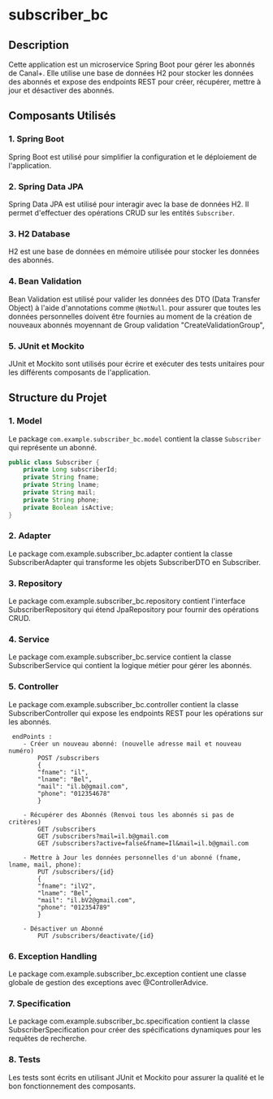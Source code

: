 # subscriber_bc

## Description

Cette application est un microservice Spring Boot pour gérer les abonnés de Canal+. Elle utilise une base de données H2 pour stocker les données des abonnés et expose des endpoints REST pour créer, récupérer, mettre à jour et désactiver des abonnés.

## Composants Utilisés

### 1. Spring Boot

Spring Boot est utilisé pour simplifier la configuration et le déploiement de l'application.

### 2. Spring Data JPA

Spring Data JPA est utilisé pour interagir avec la base de données H2. Il permet d'effectuer des opérations CRUD sur les entités `Subscriber`.

### 3. H2 Database

H2 est une base de données en mémoire utilisée pour stocker les données des abonnés.

### 4. Bean Validation

Bean Validation est utilisé pour valider les données des DTO (Data Transfer Object) à l'aide d'annotations comme `@NotNull`.
pour assurer que toutes les données personnelles doivent être fournies au moment de la création de nouveaux abonnés moyennant de Group validation "CreateValidationGroup",

### 5. JUnit et Mockito

JUnit et Mockito sont utilisés pour écrire et exécuter des tests unitaires pour les différents composants de l'application.

## Structure du Projet

### 1. Model

Le package `com.example.subscriber_bc.model` contient la classe `Subscriber` qui représente un abonné.

```java
public class Subscriber {
    private Long subscriberId;
    private String fname;
    private String lname;
    private String mail;
    private String phone;
    private Boolean isActive;
}
````

### 2. Adapter

Le package com.example.subscriber_bc.adapter contient la classe SubscriberAdapter qui transforme les objets SubscriberDTO en Subscriber.

### 3. Repository

Le package com.example.subscriber_bc.repository contient l'interface SubscriberRepository qui étend JpaRepository pour fournir des opérations CRUD.

### 4. Service

Le package com.example.subscriber_bc.service contient la classe SubscriberService qui contient la logique métier pour gérer les abonnés.

### 5. Controller

Le package com.example.subscriber_bc.controller contient la classe SubscriberController qui expose les endpoints REST pour les opérations sur les abonnés.
    
     endPoints :
        - Créer un nouveau abonné: (nouvelle adresse mail et nouveau numéro)
            POST /subscribers
            {
            "fname": "il",
            "lname": "Bel",
            "mail": "il.b@gmail.com",
            "phone": "012354678"
            }
    
        - Récupérer des Abonnés (Renvoi tous les abonnés si pas de critères)
            GET /subscribers
            GET /subscribers?mail=il.b@gmail.com
            GET /subscribers?active=false&fname=Il&mail=il.b@gmail.com
        
        - Mettre à Jour les données personnelles d'un abonné (fname, lname, mail, phone):
            PUT /subscribers/{id}
            {
            "fname": "ilV2",
            "lname": "Bel",
            "mail": "il.bV2@gmail.com",
            "phone": "012354789"
            }

        - Désactiver un Abonné
            PUT /subscribers/deactivate/{id}

### 6. Exception Handling
Le package com.example.subscriber_bc.exception contient une classe globale de gestion des exceptions avec @ControllerAdvice.

### 7. Specification

Le package com.example.subscriber_bc.specification contient la classe SubscriberSpecification pour créer des spécifications dynamiques pour les requêtes de recherche.

### 8. Tests

Les tests sont écrits en utilisant JUnit et Mockito pour assurer la qualité et le bon fonctionnement des composants.



